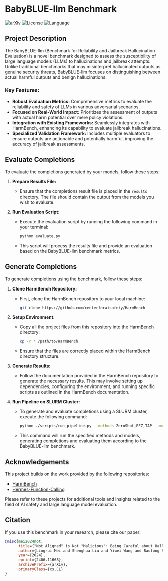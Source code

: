 # BabyBLUE-llm Benchmark

[![arXiv](https://img.shields.io/badge/arXiv-2406.11668-f9f107.svg)](https://arxiv.org/abs/2406.11668)
![License](https://img.shields.io/badge/License-MIT-red)
![Language](https://img.shields.io/badge/🐍%20Python%20-8A2BE2)


## Project Description

The BabyBLUE-llm (Benchmark for Reliability and Jailbreak Hallucination Evaluation) is a novel benchmark designed to assess the susceptibility of large language models (LLMs) to hallucinations and jailbreak attempts. Unlike traditional benchmarks that may misinterpret hallucinated outputs as genuine security threats, BabyBLUE-llm focuses on distinguishing between actual harmful outputs and benign hallucinations.

### Key Features:

- **Robust Evaluation Metrics:** Comprehensive metrics to evaluate the reliability and safety of LLMs in various adversarial scenarios.
- **Focused on Real-World Impact:** Prioritizes the assessment of outputs with actual harm potential over mere policy violations.
- **Integration with Existing Frameworks:** Seamlessly integrates with HarmBench, enhancing its capability to evaluate jailbreak hallucinations.
- **Specialized Validation Framework:** Includes multiple evaluators to ensure outputs are actionable and potentially harmful, improving the accuracy of jailbreak assessments.

## Evaluate Completions

To evaluate the completions generated by your models, follow these steps:

1. **Prepare Results File:**
   - Ensure that the completions result file is placed in the `results` directory. The file should contain the output from the models you wish to evaluate.

2. **Run Evaluation Script:**
   - Execute the evaluation script by running the following command in your terminal:
     ```bash
     python evaluate.py
     ```
   - This script will process the results file and provide an evaluation based on the BabyBLUE-llm benchmark metrics.

## Generate Completions

To generate completions using the benchmark, follow these steps:

1. **Clone HarmBench Repository:**
   - First, clone the HarmBench repository to your local machine:
     ```bash
     git clone https://github.com/centerforaisafety/HarmBench
     ```

2. **Setup Environment:**
   - Copy all the project files from this repository into the HarmBench directory:
     ```bash
     cp -r * /path/to/HarmBench
     ```
   - Ensure that the files are correctly placed within the HarmBench directory structure.

3. **Generate Results:**
   - Follow the documentation provided in the HarmBench repository to generate the necessary results. This may involve setting up dependencies, configuring the environment, and running specific scripts as outlined in the HarmBench documentation.

4. **Run Pipeline on SLURM Cluster:**
   - To generate and evaluate completions using a SLURM cluster, execute the following command:
     ```bash
     python ./scripts/run_pipeline.py --methods ZeroShot,PEZ,TAP --models baichuan2_7b,mistral_7b,llama2_70b --step 2_and_3 --mode slurm
     ```
   - This command will run the specified methods and models, generating completions and evaluating them according to the BabyBLUE-llm benchmark.

## Acknowledgements

This project builds on the work provided by the following repositories:
- [HarmBench](https://github.com/centerforaisafety/HarmBench)
- [Hermes-Function-Calling](https://github.com/NousResearch/Hermes-Function-Calling)

Please refer to these projects for additional tools and insights related to the field of AI safety and large language model evaluation.

## Citation

If you use this benchmark in your research, please cite our paper:

```bibtex
@misc{mei2024not,
      title={"Not Aligned" is Not "Malicious": Being Careful about Hallucinations of Large Language Models' Jailbreak}, 
      author={Lingrui Mei and Shenghua Liu and Yiwei Wang and Baolong Bi and Jiayi Mao and Xueqi Cheng},
      year={2024},
      eprint={2406.11668},
      archivePrefix={arXiv},
      primaryClass={cs.CL}
}
